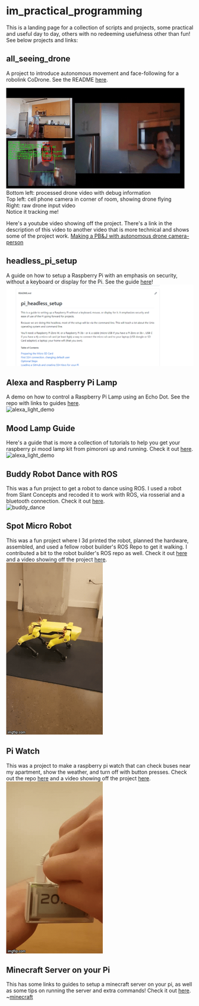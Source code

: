 # im_practical_programming
This is a landing page for a collection of scripts and projects, some practical and useful day to day, others with no redeeming usefulness other than fun! See below projects and links:

## all_seeing_drone  
A project to introduce autonomous movement and face-following for a robolink CoDrone. See the README [here](https://github.com/MZandtheRaspberryPi/all_seeing_drone).  

![Demo of Autonomous Drone](drone.gif)  
Bottom left: processed drone video with debug information  
Top left: cell phone camera in corner of room, showing drone flying  
Right: raw drone input video  
Notice it tracking me!

Here's a youtube video showing off the project. There's a link in the description of this video to another video that is more technical and shows some of the project work.
[Making a PB&J with autonomous drone camera-person](https://www.youtube.com/watch?v=P_NQB7phWnQ&t)

## headless_pi_setup
A guide on how to setup a Raspberry Pi with an emphasis on security, without a keyboard or display for the Pi. See the guide [here](https://github.com/MZandtheRaspberryPi/pi_headless_setup)!   
![pi_guide.png](./pi_guide.png)    

## Alexa and Raspberry Pi Lamp
A demo on how to control a Raspberry Pi Lamp using an Echo Dot. See the repo with links to guides [here](https://github.com/MZandtheRaspberryPi/alexa_lamp).    
![alexa_light_demo](./alexa_light_demo.gif)

## Mood Lamp Guide
Here's a guide that is more a collection of tutorials to help you get your raspberry pi mood lamp kit from pimoroni up and running. Check it out [here](https://github.com/MZandtheRaspberryPi/mood_lamp_guide/blob/main/README.md).    
![alexa_light_demo](./alexa_light_demo.gif)

## Buddy Robot Dance with ROS
This was a fun project to get a robot to dance using ROS. I used a robot from Slant Concepts and recoded it to work with ROS, via rosserial and a bluetooth connection. Check it out [here](https://github.com/MZandtheRaspberryPi/ros_buddy).    
![buddy_dance](./buddy_dance.gif)    

## Spot Micro Robot
This was a fun project where I 3d printed the robot, planned the hardware, assembled, and used a fellow robot builder's ROS Repo to get it walking. I contributed a bit to the robot builder's ROS repo as well. Check it out [here](https://github.com/MZandtheRaspberryPi/spot_micro_demo) and a video showing off the project [here](https://youtu.be/g6FMSfrcahk).    
![spot_micro_demo](./spot_micro_demo.gif)    

## Pi Watch    
This was a project to make a raspberry pi watch that can check buses near my apartment, show the weather, and turn off with button presses. Check out the repo [here](https://github.com/MZandtheRaspberryPi/pi_watch) and a video showing off the project [here](https://www.youtube.com/watch?v=JhEXCvS3W6M).    
![pi_watch.gif](./pi_watch.gif)    

## Minecraft Server on your Pi
This has some links to guides to setup a minecraft server on your pi, as well as some tips on running the server and extra commands! Check it out [here](https://github.com/MZandtheRaspberryPi/pi_minecraft/blob/main/README.md).     
~[minecraft](./minecraft.png)
